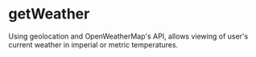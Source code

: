 # getWeather
Using geolocation and  OpenWeatherMap's API, allows viewing of user's current weather in imperial or metric temperatures.
